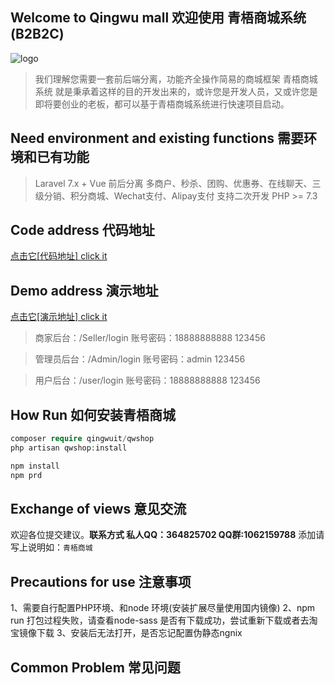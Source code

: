 ## Welcome to Qingwu mall 欢迎使用 青梧商城系统 (B2B2C)
![logo](http://pc.qingwuit.com/dist/images/logo.png "logo")

> 我们理解您需要一套前后端分离，功能齐全操作简易的商城框架 青梧商城系统 就是秉承着这样的目的开发出来的，或许您是开发人员，又或许您是即将要创业的老板，都可以基于青梧商城系统进行快速项目启动。


## Need environment and existing functions 需要环境和已有功能
> Laravel 7.x + Vue 前后分离
> 多商户、秒杀、团购、优惠券、在线聊天、三级分销、积分商城、Wechat支付、Alipay支付
> 支持二次开发
> PHP >= 7.3

## Code address 代码地址
[点击它[代码地址] click it](https://gitee.com/qingwuitcn/qwShopPhp "点击它[代码地址]")

## Demo address 演示地址
[点击它[演示地址] click it](http://pc.qingwuit.com "点击它[演示地址]")
> 商家后台：/Seller/login
> 账号密码：18888888888 123456

> 管理员后台：/Admin/login
> 账号密码：admin 123456

> 用户后台：/user/login
> 账号密码：18888888888 123456

## How Run 如何安装青梧商城

``` php
composer require qingwuit/qwshop
php artisan qwshop:install

npm install
npm prd


```

## Exchange of views 意见交流 
欢迎各位提交建议。**联系方式 私人QQ：364825702 QQ群:1062159788** 添加请写上说明如：`青梧商城`

## Precautions for use 注意事项

1、需要自行配置PHP环境、和node 环境(安装扩展尽量使用国内镜像)
2、npm run 打包过程失败，请查看node-sass 是否有下载成功，尝试重新下载或者去淘宝镜像下载
3、安装后无法打开，是否忘记配置伪静态ngnix

## Common Problem 常见问题

